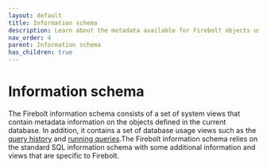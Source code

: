 ```yaml
---
layout: default
title: Information schema
description: Learn about the metadata available for Firebolt objects using the information schema.  
nav_order: 4
parent: Information schema
has_children: true
---
```


# Information schema

The Firebolt information schema consists of a set of system views that contain metadata information on the objects defined in the current database. In addition, it contains a set of database usage views such as the [query history](query-history-view.md) and [running queries](running-queries.md).The Firebolt information schema relies on the standard SQL information schema with some additional information and views that are specific to Firebolt.

